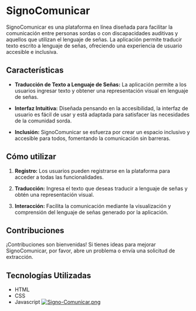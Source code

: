 # SignoComunicar

SignoComunicar es una plataforma en línea diseñada para facilitar la comunicación entre personas sordas o con discapacidades auditivas y aquellos que utilizan el lenguaje de señas. La aplicación permite traducir texto escrito a lenguaje de señas, ofreciendo una experiencia de usuario accesible e inclusiva.

## Características

- **Traducción de Texto a Lenguaje de Señas:** La aplicación permite a los usuarios ingresar texto y obtener una representación visual en lenguaje de señas.
  
- **Interfaz Intuitiva:** Diseñada pensando en la accesibilidad, la interfaz de usuario es fácil de usar y está adaptada para satisfacer las necesidades de la comunidad sorda.

- **Inclusión:** SignoComunicar se esfuerza por crear un espacio inclusivo y accesible para todos, fomentando la comunicación sin barreras.

## Cómo utilizar

1. **Registro:** Los usuarios pueden registrarse en la plataforma para acceder a todas las funcionalidades.

2. **Traducción:** Ingresa el texto que deseas traducir a lenguaje de señas y obtén una representación visual.

3. **Interacción:** Facilita la comunicación mediante la visualización y comprensión del lenguaje de señas generado por la aplicación.

## Contribuciones

¡Contribuciones son bienvenidas! Si tienes ideas para mejorar SignoComunicar, por favor, abre un problema o envía una solicitud de extracción.

## Tecnologías Utilizadas

- HTML
- CSS
- Javascript
[![Signo-Comunicar.png](https://i.postimg.cc/ydLgmZLQ/Signo-Comunicar.png)](https://postimg.cc/xJb1YcDM)
